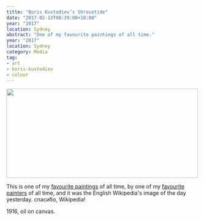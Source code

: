 ```yaml
---
title: "Boris Kustodiev’s Shrovetide"
date: "2017-02-13T08:39:00+10:00"
year: "2017"
location: Sydney
abstract: "One of my favourite paintings of all time."
year: "2017"
location: Sydney
category: Media
tag:
- art
- boris-kustodiev
- colour
---
```

<p><img src="https://rubenerd.com/files/2017/BorisKustodievShrovetide@1x.jpg" alt="" style="width:500px; height:233px" srcset="https://rubenerd.com/files/2017/BorisKustodievShrovetide@1x.jpg 1x, https://rubenerd.com/files/2017/BorisKustodievShrovetide@2x.jpg 2x" /></p>

This is one of my [favourite paintings] of all time, by one of my [favourite painters] of all time, and it was the English Wikipedia's image of the day yesterday. спаси́бо, Wikipedia!

1916, oil on canvas.

[favourite paintings]: https://commons.wikimedia.org/wiki/File:Boris_Kustodiev_-_Shrovetide_-_Google_Art_Project.jpg
[favourite painters]: https://en.wikipedia.org/wiki/Boris_Kustodiev

